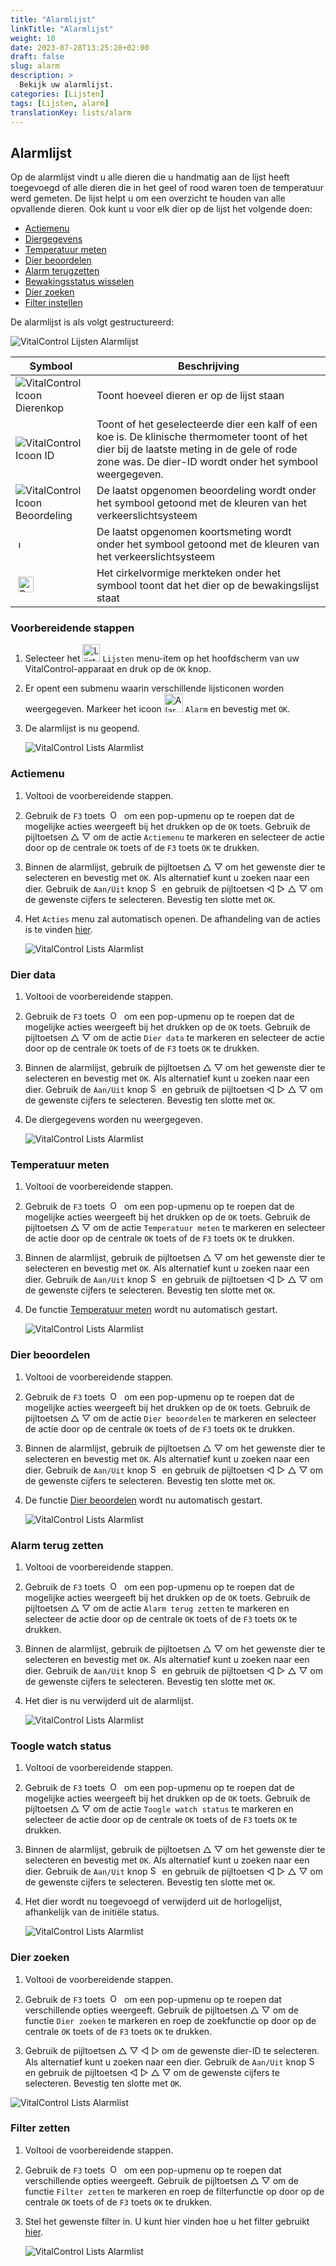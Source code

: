 ```yaml
---
title: "Alarmlijst"
linkTitle: "Alarmlijst"
weight: 10
date: 2023-07-28T13:25:28+02:00
draft: false
slug: alarm
description: >
  Bekijk uw alarmlijst.
categories: [Lijsten]
tags: [Lijsten, alarm]
translationKey: lists/alarm
---
```

## Alarmlijst

Op de alarmlijst vindt u alle dieren die u handmatig aan de lijst heeft toegevoegd of alle dieren die in het geel of rood waren toen de temperatuur werd gemeten. De lijst helpt u om een overzicht te houden van alle opvallende dieren. Ook kunt u voor elk dier op de lijst het volgende doen:

- [Actiemenu](#actiemenu)
- [Diergegevens](#dier-data)
- [Temperatuur meten](#temperatuur-meten)
- [Dier beoordelen](#dier-beoordelen)
- [Alarm terugzetten](#alarm-terug-zetten)
- [Bewakingsstatus wisselen](#toogle-watch-status)
- [Dier zoeken](#dier-zoeken)
- [Filter instellen](#filter-zetten)

De alarmlijst is als volgt gestructureerd:

   ![VitalControl Lijsten Alarmlijst](../images/alarmstructure.png "Structuur van de alarmlijst")

|Symbool   | Beschrijving
|-------  |----
| ![VitalControl Icoon Dierenkop](../images/kopf.png "Dierenkop") | Toont hoeveel dieren er op de lijst staan
| ![VitalControl Icoon ID](../images/ID.png "ID") | Toont of het geselecteerde dier een kalf of een koe is. De klinische thermometer toont of het dier bij de laatste meting in de gele of rode zone was. De dier-ID wordt onder het symbool weergegeven.
| ![VitalControl Icoon Beoordeling](../images/auge.png "Icoon Beoordeling") | De laatst opgenomen beoordeling wordt onder het symbool getoond met de kleuren van het verkeerslichtsysteem
| &nbsp;<img src="/icons/actions/temperature.svg" width="12" align="bottom" alt="Lichaamstemperatuur" title="Lichaamstemperatuur" /> | De laatst opgenomen koortsmeting wordt onder het symbool getoond met de kleuren van het verkeerslichtsysteem
| &nbsp;<img src="/icons/actions/rating.svg" width="25" align="bottom" alt="Beoordeling van dier" title="Beoordeling" /> |Het cirkelvormige merkteken onder het symbool toont dat het dier op de bewakingslijst staat

### Voorbereidende stappen

1. Selecteer het <img src="/icons/main/lists.svg" width="28" align="bottom" alt="Lijsten" /> `Lijsten` menu-item op het hoofdscherm van uw VitalControl-apparaat en druk op de `OK` knop.

2. Er opent een submenu waarin verschillende lijsticonen worden weergegeven. Markeer het icoon <img src="/icons/lists/alarmlist.svg" width="30" align="bottom" alt="Alarm" /> `Alarm` en bevestig met `OK`.

3. De alarmlijst is nu geopend.

   ![VitalControl Lists Alarmlist](../images/firststeps.png "Voorbereidende Stappen")

### Actiemenu

1. Voltooi de voorbereidende stappen.

2. Gebruik de `F3` toets &nbsp;<img src="/icons/footer/open-popup.svg" width="15" align="bottom" alt="Open popup" />&nbsp; om een pop-upmenu op te roepen dat de mogelijke acties weergeeft bij het drukken op de `OK` toets. Gebruik de pijltoetsen △ ▽ om de actie `Actiemenu` te markeren en selecteer de actie door op de centrale `OK` toets of de `F3` toets `OK` te drukken.

3. Binnen de alarmlijst, gebruik de pijltoetsen △ ▽ om het gewenste dier te selecteren en bevestig met `OK`. Als alternatief kunt u zoeken naar een dier. Gebruik de `Aan/Uit` knop <img src="/icons/footer/search.svg" width="15" align="bottom" alt="Search" /> en gebruik de pijltoetsen ◁ ▷ △ ▽ om de gewenste cijfers te selecteren. Bevestig ten slotte met `OK`.

4. Het `Acties` menu zal automatisch openen. De afhandeling van de acties is te vinden [hier](/nl/docs/acties/).

   ![VitalControl Lists Alarmlist](../images/actionmenu.png "Actiemenu")

### Dier data

1. Voltooi de voorbereidende stappen.

2. Gebruik de `F3` toets &nbsp;<img src="/icons/footer/open-popup.svg" width="15" align="bottom" alt="Open popup" />&nbsp; om een pop-upmenu op te roepen dat de mogelijke acties weergeeft bij het drukken op de `OK` toets. Gebruik de pijltoetsen △ ▽ om de actie `Dier data` te markeren en selecteer de actie door op de centrale `OK` toets of de `F3` toets `OK` te drukken.

3. Binnen de alarmlijst, gebruik de pijltoetsen △ ▽ om het gewenste dier te selecteren en bevestig met `OK`. Als alternatief kunt u zoeken naar een dier. Gebruik de `Aan/Uit` knop <img src="/icons/footer/search.svg" width="15" align="bottom" alt="Search" /> en gebruik de pijltoetsen ◁ ▷ △ ▽ om de gewenste cijfers te selecteren. Bevestig ten slotte met `OK`.

4. De diergegevens worden nu weergegeven.

   ![VitalControl Lists Alarmlist](../images/animaldata.png "Diergegevens")

### Temperatuur meten

1. Voltooi de voorbereidende stappen.

2. Gebruik de `F3` toets &nbsp;<img src="/icons/footer/open-popup.svg" width="15" align="bottom" alt="Open popup" />&nbsp; om een pop-upmenu op te roepen dat de mogelijke acties weergeeft bij het drukken op de `OK` toets. Gebruik de pijltoetsen △ ▽ om de actie `Temperatuur meten` te markeren en selecteer de actie door op de centrale `OK` toets of de `F3` toets `OK` te drukken.

3. Binnen de alarmlijst, gebruik de pijltoetsen △ ▽ om het gewenste dier te selecteren en bevestig met `OK`. Als alternatief kunt u zoeken naar een dier. Gebruik de `Aan/Uit` knop <img src="/icons/footer/search.svg" width="15" align="bottom" alt="Search" /> en gebruik de pijltoetsen ◁ ▷ △ ▽ om de gewenste cijfers te selecteren. Bevestig ten slotte met `OK`.

4. De functie [Temperatuur meten](/nl/docs/acties/measure-temperature/) wordt nu automatisch gestart.

   ![VitalControl Lists Alarmlist](../images/temperature.png "Temperatuur meten")

### Dier beoordelen

1. Voltooi de voorbereidende stappen.

2. Gebruik de `F3` toets &nbsp;<img src="/icons/footer/open-popup.svg" width="15" align="bottom" alt="Open popup" />&nbsp; om een pop-upmenu op te roepen dat de mogelijke acties weergeeft bij het drukken op de `OK` toets. Gebruik de pijltoetsen △ ▽ om de actie `Dier beoordelen` te markeren en selecteer de actie door op de centrale `OK` toets of de `F3` toets `OK` te drukken.

3. Binnen de alarmlijst, gebruik de pijltoetsen △ ▽ om het gewenste dier te selecteren en bevestig met `OK`. Als alternatief kunt u zoeken naar een dier. Gebruik de `Aan/Uit` knop <img src="/icons/footer/search.svg" width="15" align="bottom" alt="Search" /> en gebruik de pijltoetsen ◁ ▷ △ ▽ om de gewenste cijfers te selecteren. Bevestig ten slotte met `OK`.

4. De functie [Dier beoordelen](/nl/docs/acties/rating/#beoordeel-uw-dieren) wordt nu automatisch gestart.

   ![VitalControl Lists Alarmlist](../images/rateanimal.png "Dier beoordelen")

### Alarm terug zetten

1. Voltooi de voorbereidende stappen.

2. Gebruik de `F3` toets &nbsp;<img src="/icons/footer/open-popup.svg" width="15" align="bottom" alt="Open popup" />&nbsp; om een pop-upmenu op te roepen dat de mogelijke acties weergeeft bij het drukken op de `OK` toets. Gebruik de pijltoetsen △ ▽ om de actie `Alarm terug zetten` te markeren en selecteer de actie door op de centrale `OK` toets of de `F3` toets `OK` te drukken.

3. Binnen de alarmlijst, gebruik de pijltoetsen △ ▽ om het gewenste dier te selecteren en bevestig met `OK`. Als alternatief kunt u zoeken naar een dier. Gebruik de `Aan/Uit` knop <img src="/icons/footer/search.svg" width="15" align="bottom" alt="Search" /> en gebruik de pijltoetsen ◁ ▷ △ ▽ om de gewenste cijfers te selecteren. Bevestig ten slotte met `OK`.

4. Het dier is nu verwijderd uit de alarmlijst.

   ![VitalControl Lists Alarmlist](../images/clearalarm.png "Alarm terug zetten")

### Toogle watch status

1. Voltooi de voorbereidende stappen.

2. Gebruik de `F3` toets &nbsp;<img src="/icons/footer/open-popup.svg" width="15" align="bottom" alt="Open popup" />&nbsp; om een pop-upmenu op te roepen dat de mogelijke acties weergeeft bij het drukken op de `OK` toets. Gebruik de pijltoetsen △ ▽ om de actie `Toogle watch status` te markeren en selecteer de actie door op de centrale `OK` toets of de `F3` toets `OK` te drukken.

3. Binnen de alarmlijst, gebruik de pijltoetsen △ ▽ om het gewenste dier te selecteren en bevestig met `OK`. Als alternatief kunt u zoeken naar een dier. Gebruik de `Aan/Uit` knop <img src="/icons/footer/search.svg" width="15" align="bottom" alt="Search" /> en gebruik de pijltoetsen ◁ ▷ △ ▽ om de gewenste cijfers te selecteren. Bevestig ten slotte met `OK`.

4. Het dier wordt nu toegevoegd of verwijderd uit de horlogelijst, afhankelijk van de initiële status.

   ![VitalControl Lists Alarmlist](../images/watchlist.png "Horloge status wisselen")

### Dier zoeken

1. Voltooi de voorbereidende stappen.

2. Gebruik de `F3` toets &nbsp;<img src="/icons/footer/open-popup.svg" width="15" align="bottom" alt="Open popup" />&nbsp; om een pop-upmenu op te roepen dat verschillende opties weergeeft. Gebruik de pijltoetsen △ ▽ om de functie `Dier zoeken` te markeren en roep de zoekfunctie op door op de centrale `OK` toets of de `F3` toets `OK` te drukken.

3. Gebruik de pijltoetsen △ ▽ ◁ ▷ om de gewenste dier-ID te selecteren. Als alternatief kunt u zoeken naar een dier. Gebruik de `Aan/Uit` knop <img src="/icons/footer/search.svg" width="15" align="bottom" alt="Search" /> en gebruik de pijltoetsen ◁ ▷ △ ▽ om de gewenste cijfers te selecteren. Bevestig ten slotte met `OK`.

![VitalControl Lists Alarmlist](../images/searchanimal.png "Dier zoeken")

### Filter zetten

1. Voltooi de voorbereidende stappen.

2. Gebruik de `F3` toets &nbsp;<img src="/icons/footer/open-popup.svg" width="15" align="bottom" alt="Open popup" />&nbsp; om een pop-upmenu op te roepen dat verschillende opties weergeeft. Gebruik de pijltoetsen △ ▽ om de functie `Filter zetten` te markeren en roep de filterfunctie op door op de centrale `OK` toets of de `F3` toets `OK` te drukken.

3. Stel het gewenste filter in. U kunt hier vinden hoe u het filter gebruikt [hier](../../filter/).

   ![VitalControl Lists Alarmlist](../images/setfilter.png "Filter instellen")
